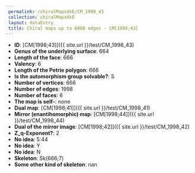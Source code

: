 ```yaml
--- 
 permalink: /chiralMaps6kE/CM_1998_43 
 collection: chiralMaps6kE
 layout: dataEntry
 title: Chiral maps up to 6000 edges - CM[1998;43]
---
```


- **ID**: [CM[1998;43]]({{ site.url }}/test/CM_1998_43)
- **Genus of the underlying surface**: 664
- **Length of the face**: 666
- **Valency**: 6
- **Length of the Petrie polygon**: 666
- **Is the automorphism group solvable?**: S
- **Number of vertices**: 666
- **Number of edges**: 1998
- **Number of faces**: 6
- **The map is self-**: none
- **Dual map**: [CM[1998;41]]({{ site.url }}/test/CM_1998_41)
- **Mirror (enantihomorphic) map**: [CM[1998;44]]({{ site.url }}/test/CM_1998_44)
- **Dual of the mirror image**: [CM[1998;42]]({{ site.url }}/test/CM_1998_42)
- **Z_q-Exponent?**: 2
- **No idea**:  5:44
- **No idea**: Y
- **No idea**: N
- **Skeleton**: Sk(666;7)
- **Some other kind of skeleton**: nan
